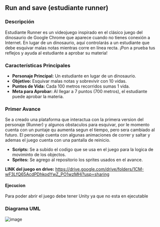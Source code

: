 ## Run and save (estudiante runner)
### Descripción

Estudiante Runner es un videojuego inspirado en el clásico juego del dinosaurio de Google Chrome que aparece cuando no tienes conexión a Internet. En lugar de un dinosaurio, aquí controlarás a un estudiante que debe esquivar malas notas mientras corre en línea recta. ¡Pon a prueba tus reflejos y ayuda al estudiante a aprobar su materia!

### Características Principales

- **Personaje Principal:** Un estudiante en lugar de un dinosaurio.
- **Objetivo:** Esquivar malas notas y sobrevivir con 10 vidas.
- **Puntos de Vida:** Cada 100 metros recorridos sumas 1 vida.
- **Meta para Aprobar:** Al llegar a 7 puntos (700 metros), el estudiante puede aprobar la materia.

### Primer Avance

Se a creado una plataforma que interactua con la primera version del personaje (Runner) y algunos obstaculos para esquivar, por le momento cuenta con un puntaje qu aumenta segun el tiempo, pero sera cambiado al futuro. El personaje cuenta con algunas animaciones de correr y saltar y ademas el juego cuenta con una pantalla de reinicio.

- **Scripts:** Se a subido el codigo que se usa en el juego para la logica de moviminto de los objectos.
- **Sprites:** Se agrego al repositorio los sprites usados en el avance.

**LINK del juego en drive:** https://drive.google.com/drive/folders/1CM-wF3LfQ65AcdPDhkodYwZ_PO1wzMHi?usp=sharing 

#### Ejecucion 
Para poder abrir el juego debe tener Unity ya que no esta en ejecutable

### Diagrama UML

![image](https://github.com/user-attachments/assets/80eb1288-c1e0-4251-9e09-efea17ced17b)
